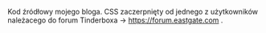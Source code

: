 Kod źródłowy mojego bloga. CSS zaczerpnięty od jednego z użytkowników należacego do forum Tinderboxa -> https://forum.eastgate.com .
